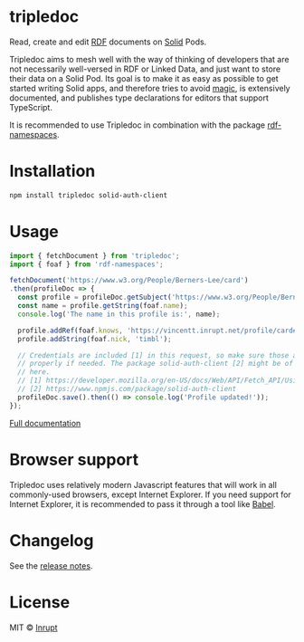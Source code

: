 tripledoc
======
Read, create and edit [RDF](https://en.wikipedia.org/wiki/Resource_Description_Framework) documents on [Solid](https://solidproject.org) Pods.

Tripledoc aims to mesh well with the way of thinking of developers that are not necessarily well-versed in RDF or Linked Data, and just want to store their data on a Solid Pod. Its goal is to make it as easy as possible to get started writing Solid apps, and therefore tries to avoid [magic](https://en.wikipedia.org/wiki/Magic_(programming)), is extensively documented, and publishes type declarations for editors that support TypeScript.

It is recommended to use Tripledoc in combination with the package [rdf-namespaces](https://www.npmjs.com/package/rdf-namespaces).

# Installation

```bash
npm install tripledoc solid-auth-client
```

# Usage

```javascript
import { fetchDocument } from 'tripledoc';
import { foaf } from 'rdf-namespaces';

fetchDocument('https://www.w3.org/People/Berners-Lee/card')
.then(profileDoc => {
  const profile = profileDoc.getSubject('https://www.w3.org/People/Berners-Lee/card#i');
  const name = profile.getString(foaf.name);
  console.log('The name in this profile is:', name);

  profile.addRef(foaf.knows, 'https://vincentt.inrupt.net/profile/card#me');
  profile.addString(foaf.nick, 'timbl');

  // Credentials are included [1] in this request, so make sure those are set
  // properly if needed. The package solid-auth-client [2] might be of assistance
  // here.
  // [1] https://developer.mozilla.org/en-US/docs/Web/API/Fetch_API/Using_Fetch#Sending_a_request_with_credentials_included
  // [2] https://www.npmjs.com/package/solid-auth-client
  profileDoc.save().then(() => console.log('Profile updated!'));
});
```

[Full documentation](https://vincenttunru.gitlab.io/tripledoc/)

# Browser support

Tripledoc uses relatively modern Javascript features that will work in all commonly-used browsers, except Internet Explorer. If you need support for Internet Explorer, it is recommended to pass it through a tool like [Babel](https://babeljs.io).

# Changelog

See the [release notes](https://vincenttunru.gitlab.io/tripledoc/docs/changelog).

# License

MIT © [Inrupt](https://inrupt.com)
